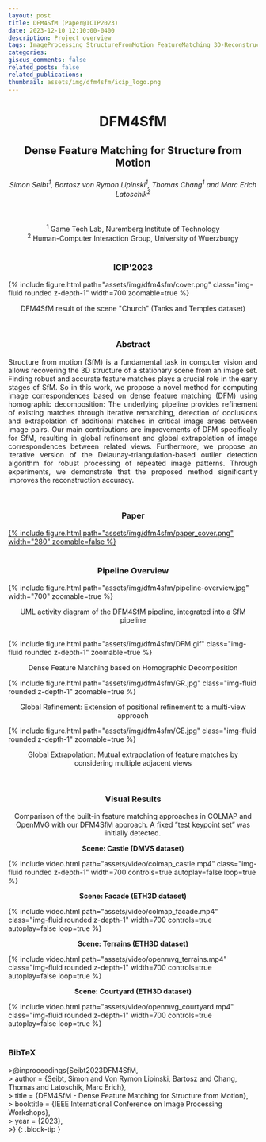 ```yaml
---
layout: post
title: DFM4SfM (Paper@ICIP2023)
date: 2023-12-10 12:10:00-0400
description: Project overview
tags: ImageProcessing StructureFromMotion FeatureMatching 3D-Reconstruction
categories:
giscus_comments: false
related_posts: false
related_publications: 
thumbnail: assets/img/dfm4sfm/icip_logo.png
---
```


<center><h1><b>DFM4SfM</b><br></h1><h2><b>Dense Feature Matching for Structure from Motion</b></h2></center>
<center><h6>Simon Seibt<sup>1</sup>, Bartosz von Rymon Lipinski<sup>1</sup>, Thomas Chang<sup>1</sup> and Marc Erich Latoschik<sup>2</sup></h6><br></center>

<center><sup>1</sup> Game Tech Lab, Nuremberg Institute of Technology<br>
<sup>2</sup> Human-Computer Interaction Group, University of Wuerzburgy<br><br></center>

<center><h3>ICIP'2023</h3></center>

<div class="row mt-3">
    <div class="col-sm mt-3 mt-md-0">
        <div class="text-center">
            {% include figure.html path="assets/img/dfm4sfm/cover.png" class="img-fluid rounded z-depth-1" width=700 zoomable=true %}
            <center><p>DFM4SfM result of the scene "Church" (Tanks and Temples dataset)</p></center>
        </div>
    </div>
</div>
<br>
<center><h3><b>Abstract</b></h3></center>
<p style="text-align: justify;">Structure from motion (SfM) is a fundamental task in computer vision and allows recovering the 3D structure of a stationary scene from an image set. Finding robust and accurate feature matches plays a crucial role in the early stages of SfM. So in this work, we propose a novel method for computing image correspondences based on dense feature matching (DFM) using homographic decomposition: The underlying pipeline provides refinement of existing matches through iterative rematching, detection of occlusions and extrapolation of additional matches in critical image areas between image pairs. Our main contributions are improvements of DFM specifically for SfM, resulting in global refinement and global extrapolation of image correspondences between related views. Furthermore, we propose an iterative version of the Delaunay-triangulation-based outlier detection algorithm for robust processing of repeated image patterns. Through experiments, we demonstrate that the proposed method significantly improves the reconstruction accuracy.</p>
<br>
<center><h3><b>Paper</b></h3></center>
<div class="row mt-3">
    <div class="col-sm mt-3 mt-md-0">
        <div class="text-center">
            <a href="https://ieeexplore.ieee.org/document/10328368">{% include figure.html path="assets/img/dfm4sfm/paper_cover.png" width="280" zoomable=false %}</a>
        </div>
    </div>
</div>
<br>
<center><h3><b>Pipeline Overview</b></h3></center>
<div class="row mt-3">
    <div class="col-sm mt-3 mt-md-0">
        <div class="text-center">
            {% include figure.html path="assets/img/dfm4sfm/pipeline-overview.jpg" width="700" zoomable=true %}
            <center><p>UML activity diagram of the DFM4SfM pipeline, integrated into a SfM pipeline</p></center>
        </div>
    </div>
</div>
<br>
<div class="row mt-3">
    <div class="col-sm mt-3 mt-md-0">
        <div class="text-center">
            {% include figure.html path="assets/img/dfm4sfm/DFM.gif" class="img-fluid rounded z-depth-1" zoomable=true %}
            <center><p>Dense Feature Matching based on Homographic Decomposition</p></center>
        </div>
    </div>
        <div class="col-sm mt-3 mt-md-0">
        <div class="text-center">
            {% include figure.html path="assets/img/dfm4sfm/GR.jpg" class="img-fluid rounded z-depth-1" zoomable=true %}
            <center><p>Global Refinement: Extension of positional refinement to a multi-view approach</p></center>
        </div>
    </div>
        <div class="col-sm mt-3 mt-md-0">
        <div class="text-center">
            {% include figure.html path="assets/img/dfm4sfm/GE.jpg" class="img-fluid rounded z-depth-1" zoomable=true %}
            <center><p>Global Extrapolation: Mutual extrapolation of feature matches by considering multiple adjacent views</p></center>
        </div>
    </div>
</div>
<br>
<center><h3><b>Visual Results</b></h3></center>
<center>Comparison of the built-in feature matching approaches in COLMAP and OpenMVG with our DFM4SfM approach. A fixed ”test keypoint set” was initially detected.</center>

<div class="row mt-3">
    <div class="col-sm mt-3 mt-md-0">
    <div class="text-center">
        <center><p><b>Scene: Castle (DMVS dataset)</b></p></center>
         {% include video.html path="assets/video/colmap_castle.mp4" class="img-fluid rounded z-depth-1" width=700 controls=true autoplay=false loop=true %}     
    </div>
    </div>
</div>
<div class="row mt-3">
    <div class="col-sm mt-3 mt-md-0">
    <div class="text-center">
        <center><p><b>Scene: Facade (ETH3D dataset)</b></p></center>
        {% include video.html path="assets/video/colmap_facade.mp4" class="img-fluid rounded z-depth-1" width=700 controls=true autoplay=false loop=true %}  
    </div>
    </div>
</div>
<div class="row mt-3">
    <div class="col-sm mt-3 mt-md-0">
    <div class="text-center">
        <center><p><b>Scene: Terrains (ETH3D dataset)</b></p></center>
        {% include video.html path="assets/video/openmvg_terrains.mp4" class="img-fluid rounded z-depth-1" width=700 controls=true autoplay=false loop=true %}    
    </div>
    </div>
</div>
<div class="row mt-3">
    <div class="col-sm mt-3 mt-md-0">
    <div class="text-center">
        <center><p><b>Scene: Courtyard (ETH3D dataset)</b></p></center>
         {% include video.html path="assets/video/openmvg_courtyard.mp4" class="img-fluid rounded z-depth-1" width=700 controls=true autoplay=false loop=true %}    
    </div>
    </div>
</div>
<br>
<h3><b>BibTeX</b></h3>
>@inproceedings{Seibt2023DFM4SfM,<br>
>  author = {Seibt, Simon and Von Rymon Lipinski, Bartosz and Chang, Thomas and Latoschik, Marc Erich},<br>
>  title = {DFM4SfM - Dense Feature Matching for Structure from Motion},<br>
>  booktitle = {IEEE International Conference on Image Processing Workshops},<br>
>  year = {2023},<br>
>}
{: .block-tip }
